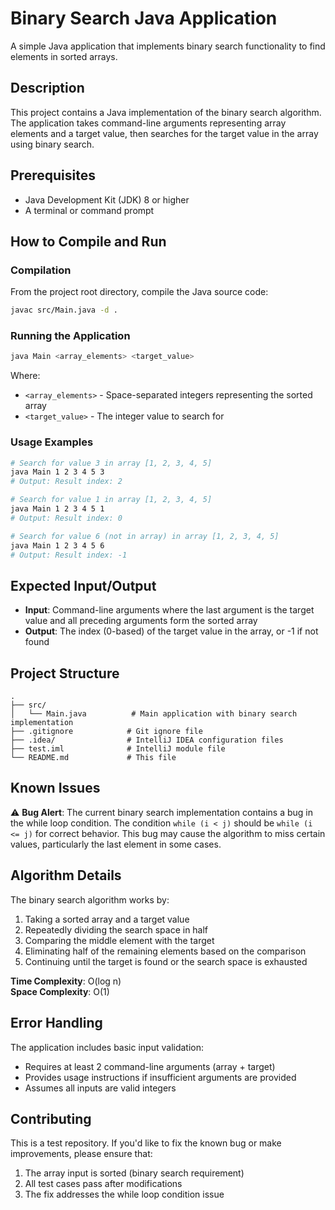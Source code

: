 # Binary Search Java Application

A simple Java application that implements binary search functionality to find elements in sorted arrays.

## Description

This project contains a Java implementation of the binary search algorithm. The application takes command-line arguments representing array elements and a target value, then searches for the target value in the array using binary search.

## Prerequisites

- Java Development Kit (JDK) 8 or higher
- A terminal or command prompt

## How to Compile and Run

### Compilation

From the project root directory, compile the Java source code:

```bash
javac src/Main.java -d .
```

### Running the Application

```bash
java Main <array_elements> <target_value>
```

Where:
- `<array_elements>` - Space-separated integers representing the sorted array
- `<target_value>` - The integer value to search for

### Usage Examples

```bash
# Search for value 3 in array [1, 2, 3, 4, 5]
java Main 1 2 3 4 5 3
# Output: Result index: 2

# Search for value 1 in array [1, 2, 3, 4, 5]
java Main 1 2 3 4 5 1
# Output: Result index: 0

# Search for value 6 (not in array) in array [1, 2, 3, 4, 5]
java Main 1 2 3 4 5 6
# Output: Result index: -1
```

## Expected Input/Output

- **Input**: Command-line arguments where the last argument is the target value and all preceding arguments form the sorted array
- **Output**: The index (0-based) of the target value in the array, or -1 if not found

## Project Structure

```
.
├── src/
│   └── Main.java          # Main application with binary search implementation
├── .gitignore            # Git ignore file
├── .idea/                # IntelliJ IDEA configuration files
├── test.iml              # IntelliJ module file
└── README.md             # This file
```

## Known Issues

⚠️ **Bug Alert**: The current binary search implementation contains a bug in the while loop condition. The condition `while (i < j)` should be `while (i <= j)` for correct behavior. This bug may cause the algorithm to miss certain values, particularly the last element in some cases.

## Algorithm Details

The binary search algorithm works by:
1. Taking a sorted array and a target value
2. Repeatedly dividing the search space in half
3. Comparing the middle element with the target
4. Eliminating half of the remaining elements based on the comparison
5. Continuing until the target is found or the search space is exhausted

**Time Complexity**: O(log n)  
**Space Complexity**: O(1)

## Error Handling

The application includes basic input validation:
- Requires at least 2 command-line arguments (array + target)
- Provides usage instructions if insufficient arguments are provided
- Assumes all inputs are valid integers

## Contributing

This is a test repository. If you'd like to fix the known bug or make improvements, please ensure that:
1. The array input is sorted (binary search requirement)
2. All test cases pass after modifications
3. The fix addresses the while loop condition issue